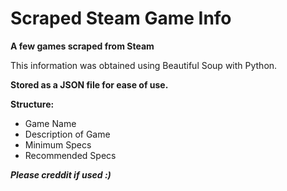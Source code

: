 # Scraped Steam Game Info

**A few games scraped from Steam**

This information was obtained using Beautiful Soup with Python. 

**Stored as a JSON file for ease of use.**

**Structure:**

* Game Name
* Description of Game
* Minimum Specs
* Recommended Specs

***Please creddit if used :)***
